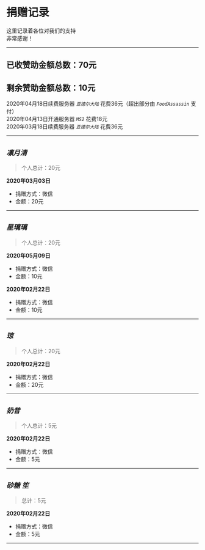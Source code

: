 # 捐赠记录

这里记录着各位对我们的支持  
非常感谢！

* * *

## 已收赞助金额总数：70元
## 剩余赞助金额总数：10元

2020年04月18日续费服务器 *`亚德尔大陆`* 花费36元（超出部分由 *`FoodAssassin`* 支付）  
2020年04月13日开通服务器 *`MS2`* 花费18元  
2020年03月18日续费服务器 *`亚德尔大陆`* 花费36元

* * *

## *`凛月清`*
> 个人总计：20元

**2020年03月03日**
* 捐赠方式：微信
* 金额：20元

* * *

## *`星璃璃`*
> 个人总计：20元

**2020年05月09日**
* 捐赠方式：微信
* 金额：10元

**2020年02月22日**
* 捐赠方式：微信
* 金额：10元

* * *

## *`琼`*
> 个人总计：20元

**2020年02月22日**
* 捐赠方式：微信
* 金额：20元

* * *

## *`奶昔`*
> 个人总计：5元

**2020年02月22日**
* 捐赠方式：微信
* 金额：5元

* * *

## *`砂糖`* *`笙`*
> 总计：5元

**2020年02月22日**
* 捐赠方式：微信
* 金额：5元

* * *
